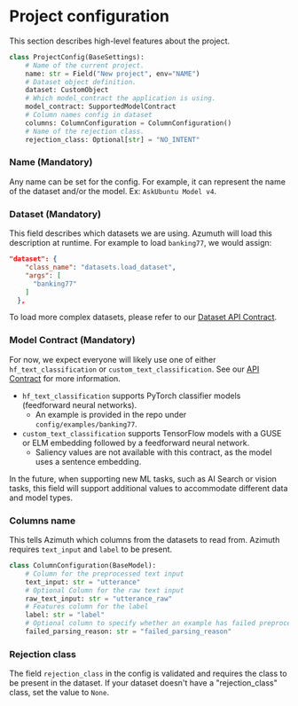 # Project configuration

This section describes high-level features about the project.

```python
class ProjectConfig(BaseSettings):
    # Name of the current project.
    name: str = Field("New project", env="NAME")
    # Dataset object definition.
    dataset: CustomObject
    # Which model_contract the application is using.
    model_contract: SupportedModelContract
    # Column names config in dataset
    columns: ColumnConfiguration = ColumnConfiguration()
    # Name of the rejection class.
    rejection_class: Optional[str] = "NO_INTENT"
```

### Name (Mandatory)

Any name can be set for the config. For example, it can represent the name of the dataset
and/or the model. Ex: `AskUbuntu Model v4`.

### Dataset (Mandatory)

This field describes which datasets we are using. Azumuth will load this description at runtime.
For example to load `banking77`, we would assign:

```json
"dataset": {
    "class_name": "datasets.load_dataset",
    "args": [
      "banking77"
    ]
  },
```
To load more complex datasets, please refer to our [Dataset API Contract](../api/dataset.md).

### Model Contract (Mandatory)

For now, we expect everyone will likely use one of either `hf_text_classification` or
`custom_text_classification`. See our [API Contract](../api/pipeline.md) for more information.

- `hf_text_classification` supports PyTorch classifier models (feedforward neural networks).
    - An example is provided in the repo under `config/examples/banking77`.
- `custom_text_classification` supports TensorFlow models with a GUSE or ELM embedding
  followed by a feedforward neural network.
    - Saliency values are not available with this contract, as the model uses a sentence embedding.

In the future, when supporting new ML tasks, such as AI Search or vision tasks, this field will
support additional values to accommodate different data and model types.

### Columns name

This tells Azimuth which columns from the datasets to read from.
Azimuth requires `text_input` and `label` to be present.

```python
class ColumnConfiguration(BaseModel):
    # Column for the preprocessed text input
    text_input: str = "utterance"
    # Optional Column for the raw text input
    raw_text_input: str = "utterance_raw"
    # Features column for the label
    label: str = "label"
    # Optional column to specify whether an example has failed preprocessing.
    failed_parsing_reason: str = "failed_parsing_reason"
```

### Rejection class

The field `rejection_class` in the config is validated and requires the class to be present in the dataset.
If your dataset doesn't have a "rejection_class" class, set the value to `None`.
